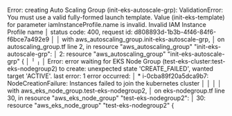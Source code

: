 Error: creating Auto Scaling Group (init-eks-autoscale-grp): ValidationError: You must use a valid fully-formed launch template. Value (init-eks-template) for parameter iamInstanceProfile.name is invalid. Invalid IAM Instance Profile name
│       status code: 400, request id: d808893d-1b3b-4f46-84f6-f6bce7a492e9
│
│   with aws_autoscaling_group.init-eks-autoscale-grp,
│   on autoscaling_group.tf line 2, in resource "aws_autoscaling_group" "init-eks-autoscale-grp":
│    2: resource "aws_autoscaling_group" "init-eks-autoscale-grp" {
│
╵
╷
│ Error: error waiting for EKS Node Group (test-eks-cluster:test-eks-nodegroup2) to create: unexpected state 'CREATE_FAILED', wanted target 'ACTIVE'. last error: 1 error occurred:
│       * i-0cba89f20a5dca9b7: NodeCreationFailure: Instances failed to join the kubernetes cluster
│
│
│
│   with aws_eks_node_group.test-eks-nodegroup2,
│   on eks-nodegroup.tf line 30, in resource "aws_eks_node_group" "test-eks-nodegroup2":
│   30: resource "aws_eks_node_group" "test-eks-nodegroup2" {